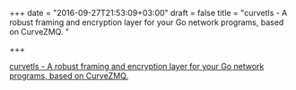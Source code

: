 +++
date = "2016-09-27T21:53:09+03:00"
draft = false
title = "curvetls - A robust framing and encryption layer for your Go network programs, based on CurveZMQ. "

+++

<p><a href="https://t.co/Fd8zOxUu3a">curvetls - A robust framing and encryption layer for your Go network programs, based on CurveZMQ. </a></p>
